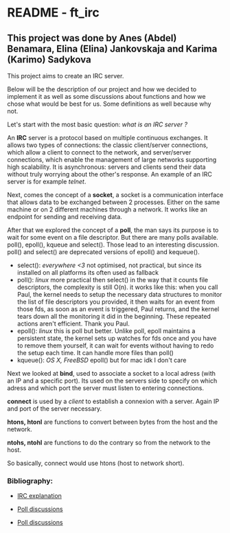 # README - ft_irc
## This project was done by Anes (Abdel) Benamara, Elina (Elina) Jankovskaja and Karima (Karimo) Sadykova

This project aims to create an IRC server.

Below will be the description of our project and how we decided to implement it as well as some discussions about functions
and how we chose what would be best for us. Some definitions as well because why not.

Let's start with the most basic question: _what is an IRC server ?_

An **IRC** server is a protocol based on multiple continuous exchanges. It allows two types of connections: the classic client/server connections, which allow a client to connect to the network, and server/server connections, which enable the management of large networks supporting high scalability. It is asynchronous: servers and clients send their data without truly worrying about the other's response. An example of an IRC server is for example _telnet_.

Next, comes the concept of a **socket**, a socket is a communication interface that allows data to be exchanged between 2 processes. Either on the same machine or on 2 different machines through a network. It works like an endpoint for sending and receiving data.

After that we explored the concept of a **poll**, the man says its purpose is to wait for some event on a file descriptor.
But there are many polls available. poll(), epoll(), kqueue and select(). Those lead to an interesting discussion.
poll() and select() are deprecated versions of epoll() and kequeue().
- select(): _everywhere <3_ not optimised, not practical, but since its installed on all platforms its often used as fallback
- poll(): _linux_ more practical then select() in the way that it counts file descriptors, the complexity is still O(n). it works like this: when you call Paul, the kernel needs to setup the necessary data structures to monitor the list of file descriptors you provided, it then waits for an event from those fds, as soon as an event is triggered, Paul returns, and the kernel tears down all the monitoring it did in the beginning. These repeated actions aren't efficient. Thank you Paul.
- epoll(): _linux_ this is poll but better. Unlike poll, epoll maintains a persistent state, the kernel sets up watches for fds once and you have to remove them yourself, it can wait for events without having to redo the setup each time. It can handle more files than poll()
- kqueue(): _OS X, FreeBSD_ epoll() but for mac idk I don't care


Next we looked at **bind**, used to associate a socket to a local adress (with an IP and a specific port). Its used on the servers side to specify on which adress and which port the server must listen to entering connections.

**connect** is used by a _client_ to establish a connexion with a server. Again IP and port of the server necessary.

**htons, htonl** are functions to convert between bytes from the host and the network.

**ntohs, ntohl** are functions to do the contrary so from the network to the host.

So basically, connect would use htons (host to network short).



### Bibliography:

- [IRC explanation](https://mathieu-lemoine.developpez.com/tutoriels/irc/protocole/?page=page-2)

- [Poll discussions](https://stackoverflow.com/questions/26420947/what-are-the-underlying-differences-among-select-epoll-kqueue-and-evport)

- [Poll discussions](https://www.reddit.com/r/C_Programming/comments/1clu2fg/difference_betweel_poll_and_epoll/)


